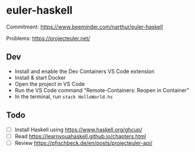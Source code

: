 # euler-haskell

Commitment: https://www.beeminder.com/narthur/euler-haskell

Problems: https://projecteuler.net/

## Dev

- Install and enable the Dev Containers VS Code extension
- Install & start Docker
- Open the project in VS Code
- Run the VS Code command "Remote-Containers: Reopen in Container"
- In the terminal, run `stack HelloWorld.hs`

## Todo

- [ ] Install Haskell using https://www.haskell.org/ghcup/
- [ ] Read https://learnyouahaskell.github.io/chapters.html
- [ ] Review https://pfischbeck.de/en/posts/projecteuler-api/